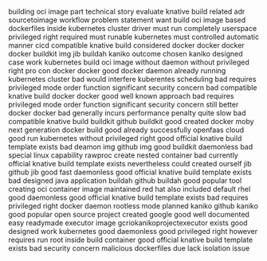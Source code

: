 building oci image part technical story evaluate knative build related adr sourcetoimage workflow problem statement want build oci image based dockerfiles inside kubernetes cluster driver must run completely userspace privileged right required must runable kubernetes must controlled automatic manner cicd compatible knative build considered docker docker docker docker buildkit img jib buildah kaniko outcome chosen kaniko designed case work kubernetes build oci image without daemon without privileged right pro con docker docker good docker daemon already running kubernetes cluster bad would interfere kuberentes scheduling bad requires privileged mode order function significant security concern bad compatible knative build docker docker good well known approach bad requires privileged mode order function significant security concern still better docker docker bad generally incurs performance penalty quite slow bad compatible knative build buildkit github buildkit good created docker moby next generation docker build good already successfully openfaas cloud good run kubernetes without privileged right good official knative build template exists bad deamon img github img good buildkit daemonless bad special linux capability rawproc create nested container bad currently official knative build template exists nevertheless could created ourself jib github jib good fast daemonless good official knative build template exists bad designed java application buildah github buildah good popular tool creating oci container image maintained red hat also included default rhel good daemonless good official knative build template exists bad requires privileged right docker daemon rootless mode planned kaniko github kaniko good popular open source project created google good well documented easy readymade executor image gcriokanikoprojectexecutor exists good designed work kubernetes good daemonless good privileged right however requires run root inside build container good official knative build template exists bad security concern malicious dockerfiles due lack isolation issue